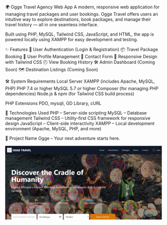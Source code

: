 🌍 Ogge Travel Agency Web App
A modern, responsive web application for managing travel packages and user bookings. Ogge Travel offers users an intuitive way to explore destinations, book packages, and manage their travel history — all in one seamless interface.

Built using PHP, MySQL, Tailwind CSS, JavaScript, and HTML, the app is powered locally using XAMPP for easy development and testing.

✨ Features
🔐 User Authentication (Login & Registration)
📦 Travel Package Booking
👤 User Profile Management
📩 Contact Form
📱 Responsive Design with Tailwind CSS
🕘 View Booking History
🛠️ Admin Dashboard (Coming Soon)
🗺️ Destination Listings (Coming Soon)

🛠️ System Requirements
Local Server
XAMPP (includes Apache, MySQL, PHP)
PHP 7.4 or higher
MySQL 5.7 or higher
Composer (for managing PHP dependencies)
Node.js & npm (for Tailwind CSS build process)

PHP Extensions
PDO, mysqli, GD Library, cURL

🚀 Technologies Used
PHP – Server-side scripting
MySQL – Database management
Tailwind CSS – Utility-first CSS framework for responsive design
JavaScript – Client-side interactivity
XAMPP – Local development environment (Apache, MySQL, PHP, and more)

📌 Project Name
Ogge – Your next adventure starts here.

![Ogge Website](image.png)